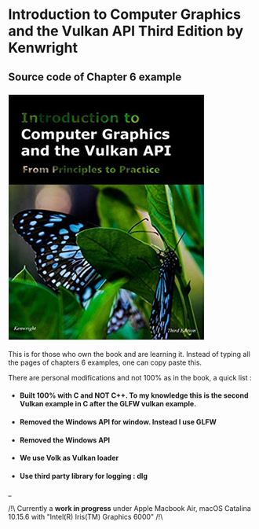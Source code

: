# Introduction to Computer Graphics and the Vulkan API Third Edition by Kenwright
## Source code of Chapter 6 example 

### ![alt BookImage](https://github.com/apg360/ICGV-book-example-chp6/blob/main/cover.jpg)


This is for those who own the book and are learning it. Instead of typing all the pages of chapters 6 examples, one can copy paste this.

There are personal modifications and not 100% as in the book, a quick list :

* #### Built 100% with C and NOT C++. To my knowledge this is the second Vulkan example in C after the GLFW vulkan example.
* #### Removed the Windows API for window. Instead I use GLFW
* #### Removed the Windows API
* #### We use Volk as Vulkan loader
* #### Use third party library for logging : dlg

_


/!\ Currently a **work in progress** under Apple Macbook Air, macOS Catalina 10.15.6  with "Intel(R) Iris(TM) Graphics 6000"  /!\ 
